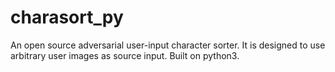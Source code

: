 # charasort_py
An open source adversarial user-input character sorter.  It is designed to use arbitrary user images as source input.  Built on python3.
